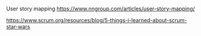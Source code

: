 User story mapping 
https://www.nngroup.com/articles/user-story-mapping/

https://www.scrum.org/resources/blog/5-things-i-learned-about-scrum-star-wars


